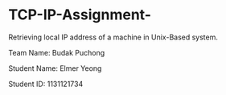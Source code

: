 # TCP-IP-Assignment-
Retrieving local IP address of a machine in Unix-Based system. 


Team Name: Budak Puchong

Student Name: Elmer Yeong

Student ID: 1131121734
